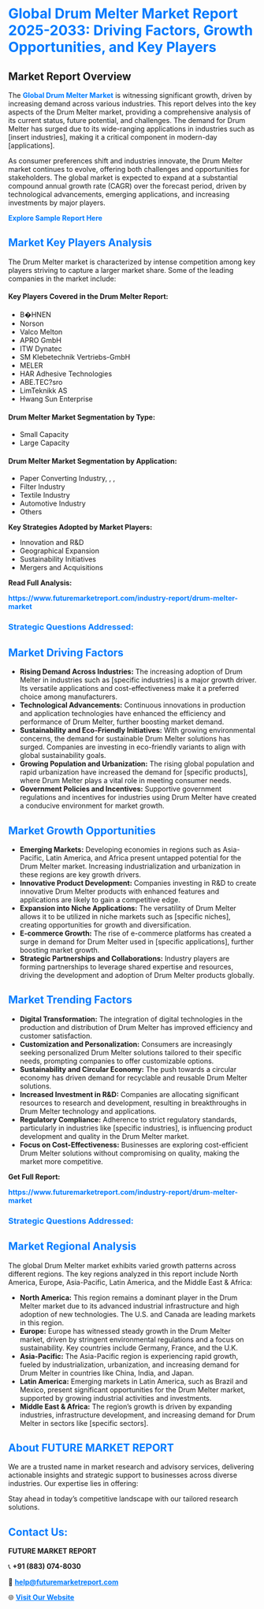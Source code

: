 <h1 style="color: #007BFF;">Global Drum Melter Market Report 2025-2033: Driving Factors, Growth Opportunities, and Key Players</h1>

<section id="overview">
<h2>Market Report Overview</h2>
<p>The <a href="https://www.futuremarketreport.com/industry-report/drum-melter-market" style="color: #007BFF; text-decoration: none;"><strong>Global Drum Melter Market</strong></a> is witnessing significant growth, driven by increasing demand across various industries. This report delves into the key aspects of the Drum Melter market, providing a comprehensive analysis of its current status, future potential, and challenges. The demand for Drum Melter has surged due to its wide-ranging applications in industries such as [insert industries], making it a critical component in modern-day [applications].</p>
<p>As consumer preferences shift and industries innovate, the Drum Melter market continues to evolve, offering both challenges and opportunities for stakeholders. The global market is expected to expand at a substantial compound annual growth rate (CAGR) over the forecast period, driven by technological advancements, emerging applications, and increasing investments by major players.</p>
</section>

<section id="overview">
<p><a href="https://www.futuremarketreport.com/request-sample/reportId=42716" style="color: #007BFF; text-decoration: none;"><strong>Explore Sample Report Here</strong></a></p>
</section>

<section id="key-players">
<h2 style="color: #007BFF;">Market Key Players Analysis</h2>
<p>The Drum Melter market is characterized by intense competition among key players striving to capture a larger market share. Some of the leading companies in the market include:</p>
<h4>Key Players Covered in the Drum Melter Report:</h4>
<ul><li>B�HNEN</li><li>Norson</li><li>Valco Melton</li><li>APRO GmbH</li><li>ITW Dynatec</li><li>SM Klebetechnik Vertriebs-GmbH</li><li>MELER</li><li>HAR Adhesive Technologies</li><li>ABE.TEC?sro</li><li>LimTeknikk AS</li><li>Hwang Sun Enterprise</li></ul>
<h4>Drum Melter Market Segmentation by Type:</h4>
<ul><li>Small Capacity</li><li>Large Capacity</li></ul>

<h4>Drum Melter Market Segmentation by Application:</h4>
<ul><li>Paper Converting Industry, , ,</li><li>Filter Industry</li><li>Textile Industry</li><li>Automotive Industry</li><li>Others</li></ul>
<p><strong>Key Strategies Adopted by Market Players:</strong></p>
<ul>
<li>Innovation and R&D</li>
<li>Geographical Expansion</li>
<li>Sustainability Initiatives</li>
<li>Mergers and Acquisitions</li>
</ul>
</section>

<section>
<p><strong>Read Full Analysis: </strong></p><a href="https://www.futuremarketreport.com/industry-report/drum-melter-market" style="color: #007BFF; text-decoration: none;"><strong>https://www.futuremarketreport.com/industry-report/drum-melter-market</strong></a>
<h3 style="color: #007BFF;">Strategic Questions Addressed:</h3>
</section>

<section id="driving-factors">
<h2 style="color: #007BFF;">Market Driving Factors</h2>
<ul>
<li><strong>Rising Demand Across Industries:</strong> The increasing adoption of Drum Melter in industries such as [specific industries] is a major growth driver. Its versatile applications and cost-effectiveness make it a preferred choice among manufacturers.</li>
<li><strong>Technological Advancements:</strong> Continuous innovations in production and application technologies have enhanced the efficiency and performance of Drum Melter, further boosting market demand.</li>
<li><strong>Sustainability and Eco-Friendly Initiatives:</strong> With growing environmental concerns, the demand for sustainable Drum Melter solutions has surged. Companies are investing in eco-friendly variants to align with global sustainability goals.</li>
<li><strong>Growing Population and Urbanization:</strong> The rising global population and rapid urbanization have increased the demand for [specific products], where Drum Melter plays a vital role in meeting consumer needs.</li>
<li><strong>Government Policies and Incentives:</strong> Supportive government regulations and incentives for industries using Drum Melter have created a conducive environment for market growth.</li>
</ul>
</section>

<section id="growth-opportunities">
<h2 style="color: #007BFF;">Market Growth Opportunities</h2>
<ul>
<li><strong>Emerging Markets:</strong> Developing economies in regions such as Asia-Pacific, Latin America, and Africa present untapped potential for the Drum Melter market. Increasing industrialization and urbanization in these regions are key growth drivers.</li>
<li><strong>Innovative Product Development:</strong> Companies investing in R&D to create innovative Drum Melter products with enhanced features and applications are likely to gain a competitive edge.</li>
<li><strong>Expansion into Niche Applications:</strong> The versatility of Drum Melter allows it to be utilized in niche markets such as [specific niches], creating opportunities for growth and diversification.</li>
<li><strong>E-commerce Growth:</strong> The rise of e-commerce platforms has created a surge in demand for Drum Melter used in [specific applications], further boosting market growth.</li>
<li><strong>Strategic Partnerships and Collaborations:</strong> Industry players are forming partnerships to leverage shared expertise and resources, driving the development and adoption of Drum Melter products globally.</li>
</ul>
</section>

<section id="trending-factors">
<h2 style="color: #007BFF;">Market Trending Factors</h2>
<ul>
<li><strong>Digital Transformation:</strong> The integration of digital technologies in the production and distribution of Drum Melter has improved efficiency and customer satisfaction.</li>
<li><strong>Customization and Personalization:</strong> Consumers are increasingly seeking personalized Drum Melter solutions tailored to their specific needs, prompting companies to offer customizable options.</li>
<li><strong>Sustainability and Circular Economy:</strong> The push towards a circular economy has driven demand for recyclable and reusable Drum Melter solutions.</li>
<li><strong>Increased Investment in R&D:</strong> Companies are allocating significant resources to research and development, resulting in breakthroughs in Drum Melter technology and applications.</li>
<li><strong>Regulatory Compliance:</strong> Adherence to strict regulatory standards, particularly in industries like [specific industries], is influencing product development and quality in the Drum Melter market.</li>
<li><strong>Focus on Cost-Effectiveness:</strong> Businesses are exploring cost-efficient Drum Melter solutions without compromising on quality, making the market more competitive.</li>
</ul>
</section>

<section>
<p><strong>Get Full Report: </strong></p><a href="https://www.futuremarketreport.com/industry-report/drum-melter-market" style="color: #007BFF; text-decoration: none;"><strong>https://www.futuremarketreport.com/industry-report/drum-melter-market</strong></a>
<h3 style="color: #007BFF;">Strategic Questions Addressed:</h3>
</section>


<section id="regional-analysis">
<h2 style="color: #007BFF;">Market Regional Analysis</h2>
<p>The global Drum Melter market exhibits varied growth patterns across different regions. The key regions analyzed in this report include North America, Europe, Asia-Pacific, Latin America, and the Middle East & Africa:</p>
<ul>
<li><strong>North America:</strong> This region remains a dominant player in the Drum Melter market due to its advanced industrial infrastructure and high adoption of new technologies. The U.S. and Canada are leading markets in this region.</li>
<li><strong>Europe:</strong> Europe has witnessed steady growth in the Drum Melter market, driven by stringent environmental regulations and a focus on sustainability. Key countries include Germany, France, and the U.K.</li>
<li><strong>Asia-Pacific:</strong> The Asia-Pacific region is experiencing rapid growth, fueled by industrialization, urbanization, and increasing demand for Drum Melter in countries like China, India, and Japan.</li>
<li><strong>Latin America:</strong> Emerging markets in Latin America, such as Brazil and Mexico, present significant opportunities for the Drum Melter market, supported by growing industrial activities and investments.</li>
<li><strong>Middle East & Africa:</strong> The region’s growth is driven by expanding industries, infrastructure development, and increasing demand for Drum Melter in sectors like [specific sectors].</li>
</ul>
</section>

<footer>
<h2 style="color: #007BFF;">About FUTURE MARKET REPORT</h2>
<p>We are a trusted name in market research and advisory services, delivering actionable insights and strategic support to businesses across diverse industries. Our expertise lies in offering:</p>

<p>Stay ahead in today’s competitive landscape with our tailored research solutions.</p>

<h2 style="color: #007BFF;">Contact Us:</h2>
<p><strong>FUTURE MARKET REPORT</strong></p>
<p>📞 <strong>+91 (883) 074-8030</strong></p>
<p>📧 <strong><a href="mailto:help@futuremarketreport.com" style="color: #007BFF;">help@futuremarketreport.com</a></strong></p>
<p>🌐 <strong><a href="https://www.futuremarketreport.com/" style="color: #007BFF;">Visit Our Website</a></strong></p>
</footer>